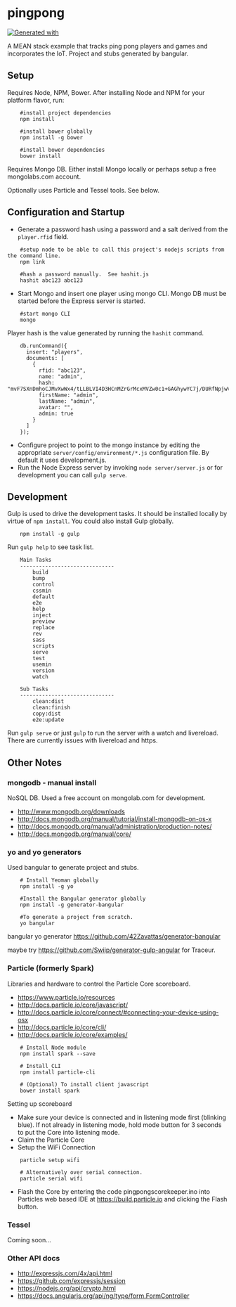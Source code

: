 # pingpong 

[![Generated with](https://img.shields.io/badge/generated%20with-bangular-blue.svg?style=flat-square)](https://github.com/42Zavattas/generator-bangular)

A MEAN stack example that tracks ping pong players and games and incorporates the IoT.  Project and stubs generated by bangular.

## Setup

Requires Node, NPM, Bower.  After installing Node and NPM for your platform flavor, run:

```
    #install project dependencies
    npm install
    
    #install bower globally
    npm install -g bower
    
    #install bower dependencies
    bower install
```

Requires Mongo DB.  Either install Mongo locally or perhaps setup a free mongolabs.com account.

Optionally uses Particle and Tessel tools.  See below.

## Configuration and Startup

* Generate a password hash using a password and a salt derived from the ```player.rfid``` field.

```
    #setup node to be able to call this project's nodejs scripts from the command line.
    npm link
    
    #hash a password manually.  See hashit.js
    hashit abc123 abc123
```

* Start Mongo and insert one player using mongo CLI.  Mongo DB must be started before the Express server is started.

```
    #start mongo CLI
    mongo
```

  Player hash is the value generated by running the ```hashit``` command.
    
```    
    db.runCommand({
      insert: "players",
      documents: [
        { 
          rfid: "abc123", 
          name: "admin", 
          hash: "mvF7SXnDmhoCJMvXwWx4/tLLBLVI4D3HCnMZrGrMcxMVZw0c1+GAGhywYC7j/DURfNpjwVRwz+B2Ebho4kDOUE57BEC0ij1D87qt1ziVtXeZQYWzwwLkzA5s/ELEo9PL8m4hzXU14Dv7/P7kj+dTDEet0083optZ3yy0Olhkxdc=",
          firstName: "admin", 
          lastName: "admin", 
          avatar: "", 
          admin: true 
        }
      ]
    });
```

* Configure project to point to the mongo instance by editing the appropriate  ```server/config/environment/*.js``` configuration file.  By default it uses development.js.
* Run the Node Express server by invoking ```node server/server.js``` or for development you can call ```gulp serve```.

## Development

Gulp is used to drive the development tasks.  It should be installed locally by virtue of ```npm install```.  You could also install Gulp globally.

```
    npm install -g gulp
```

Run ```gulp help``` to see task list.

```
    Main Tasks
    ------------------------------
        build
        bump
        control
        cssmin
        default
        e2e
        help
        inject
        preview
        replace
        rev
        sass
        scripts
        serve
        test
        usemin
        version
        watch
    
    Sub Tasks
    ------------------------------
        clean:dist
        clean:finish
        copy:dist
        e2e:update
```

Run ```gulp serve``` or just ```gulp``` to run the server with a watch and livereload.  There are currently issues with livereload and https.


## Other Notes

### mongodb - manual install

NoSQL DB.  Used a free account on mongolab.com for development.

* http://www.mongodb.org/downloads
* http://docs.mongodb.org/manual/tutorial/install-mongodb-on-os-x
* http://docs.mongodb.org/manual/administration/production-notes/
* http://docs.mongodb.org/manual/core/

### yo and yo generators

Used bangular to generate project and stubs.

```
    # Install Yeoman globally
    npm install -g yo
    
    #Install the Bangular generator globally
    npm install -g generator-bangular
    
    #To generate a project from scratch.
    yo bangular
```

bangular yo generator https://github.com/42Zavattas/generator-bangular

maybe try https://github.com/Swiip/generator-gulp-angular for Traceur.


### Particle (formerly Spark)

Libraries and hardware to control the Particle Core scoreboard.

* https://www.particle.io/resources
* http://docs.particle.io/core/javascript/
* http://docs.particle.io/core/connect/#connecting-your-device-using-osx
* http://docs.particle.io/core/cli/
* http://docs.particle.io/core/examples/


```
    # Install Node module
    npm install spark --save
    
    # Install CLI
    npm install particle-cli
    
    # (Optional) To install client javascript
    bower install spark
```

Setting up scoreboard

* Make sure your device is connected and in listening mode first (blinking blue). If not already in listening mode, hold mode button for 3 seconds to put the Core into listening mode.
* Claim the Particle Core
* Setup the WiFi Connection

```
    particle setup wifi
   
    # Alternatively over serial connection.
    particle serial wifi
```    
    
* Flash the Core by entering the code pingpongscorekeeper.ino into Particles web based IDE at https://build.particle.io and clicking the Flash button.

### Tessel

Coming soon...


### Other API docs

* http://expressjs.com/4x/api.html
* https://github.com/expressjs/session
* https://nodejs.org/api/crypto.html
* https://docs.angularjs.org/api/ng/type/form.FormController
